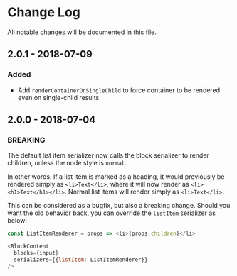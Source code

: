 # Change Log

All notable changes will be documented in this file.

## 2.0.1 - 2018-07-09

### Added

- Add `renderContainerOnSingleChild` to force container to be rendered even on single-child results

## 2.0.0 - 2018-07-04

### BREAKING

The default list item serializer now calls the block serializer to render children, unless the node style is `normal`.

In other words: If a list item is marked as a heading, it would previously be rendered simply as `<li>Text</li>`, where it will now render as `<li><h1>Text</h1></li>`. Normal list items will render simply as `<li>Text</li>`.

This can be considered as a bugfix, but also a breaking change. Should you want the old behavior back, you can override the `listItem` serializer as below:

```js
const ListItemRenderer = props => <li>{props.children}</li>

<BlockContent
  blocks={input}
  serializers={{listItem: ListItemRenderer}}
/>
```
